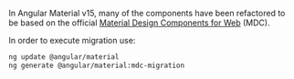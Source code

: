 In Angular Material v15, many of the components have been refactored to be based on the official [Material Design Components for Web](https://material.angular.io/guide/mdc-migration) (MDC).

In order to execute migration use:

```bash
ng update @angular/material
ng generate @angular/material:mdc-migration
```